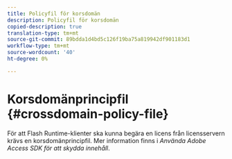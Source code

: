 ```yaml
---
title: Policyfil för korsdomän
description: Policyfil för korsdomän
copied-description: true
translation-type: tm+mt
source-git-commit: 89bdda1d4bd5c126f19ba75a819942df901183d1
workflow-type: tm+mt
source-wordcount: '40'
ht-degree: 0%

---
```



# Korsdomänprincipfil {#crossdomain-policy-file}

För att Flash Runtime-klienter ska kunna begära en licens från licensservern krävs en korsdomänprincipfil. Mer information finns i *Använda Adobe Access SDK för att skydda innehåll*.
